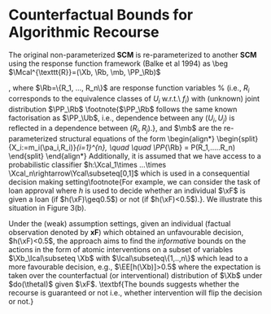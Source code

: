 # Counterfactual Bounds for Algorithmic Recourse 

The original non-parameterized **SCM** is re-parameterized to another **SCM** using the response function framework (Balke et al 1994) as
\beg
$\Mcal^{\texttt{R}}=(\Xb, \Rb, \mb, \PP_\Rb)$


, where $\Rb=\{R_1, ..., R_n\}$ are response function variables 
% (i.e., $R_i$ corresponds to the equivalence classes of $U_i$ w.r.t.\ $f_i$) 
with (unknown) joint distribution $\PP_\Rb$ \footnote{$\PP_\Rb$ follows the same known factorisation as $\PP_\Ub$, i.e., dependence between any 
($U_i, U_j)$ is reflected in a dependence between $(R_i, R_j)$.}, and $\mb$ are the re-parameterized structural equations of the form
\begin{align*}
    \begin{split}
    \{X_i:=m_i(\pa_i,R_i)\}_{i=1}^{n}, \quad \quad \PP_{\Rb} = P(R_1,.....R_n)
    \end{split}
\end{align*}
Additionally, it is assumed that we have access to a probabilistic classifier $h:\Xcal_1\times ...\times \Xcal_n\rightarrow\Ycal\subseteq[0,1]$ which is used in a consequential decision making setting\footnote{For example, we can consider the task of loan approval where $h$ is used to decide whether an individual $\xF$ is given a loan (if $h(\xF)\geq0.5$) or not (if $h(\xF)<0.5$).}. We illustrate this situation in Figure 3(b).

Under the (weak) assumption settings, given an individual (factual observation denoted by **xF**) which obtained an unfavourable decision, $h(\xF)<0.5$, the approach aims to find the *informative* bounds on the actions in the form of atomic interventions on a subset of variables $\Xb_\Ical\subseteq \Xb$ with $\Ical\subseteq\{1,..,n\}$ which lead to a more favourable decision, e.g., $\EE[h(\Xb)]>0.5$ where the expectation is taken over the counterfactual (or interventional) distribution of $\Xb$ under $do(\thetaI)$ given $\xF$. \textbf{The bounds suggests whether the recourse is guaranteed or not i.e., whether intervention will flip the decision or not.}
